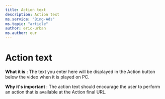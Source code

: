 ```yaml
---
title: Action text
description: Action text
ms.service: "Bing-Ads"
ms.topic: "article"
author: eric-urban
ms.author: eur
---
```


# Action text

**What it is** :     The text you enter here will be displayed in the Action button below the video when it is played on PC.

**Why it's important** :     The action text should encourage the user to perform an action that is available at the Action final URL.



